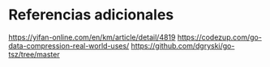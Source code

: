 # Referencias adicionales

https://yifan-online.com/en/km/article/detail/4819
https://codezup.com/go-data-compression-real-world-uses/
https://github.com/dgryski/go-tsz/tree/master

